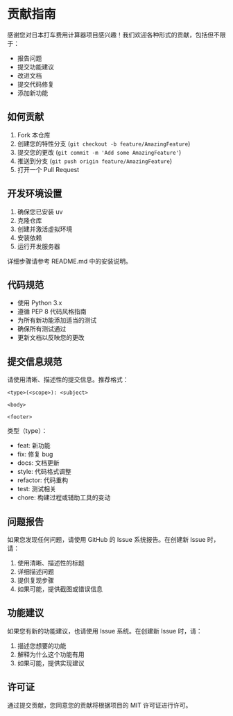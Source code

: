 # 贡献指南

感谢您对日本打车费用计算器项目感兴趣！我们欢迎各种形式的贡献，包括但不限于：

- 报告问题
- 提交功能建议
- 改进文档
- 提交代码修复
- 添加新功能

## 如何贡献

1. Fork 本仓库
2. 创建您的特性分支 (`git checkout -b feature/AmazingFeature`)
3. 提交您的更改 (`git commit -m 'Add some AmazingFeature'`)
4. 推送到分支 (`git push origin feature/AmazingFeature`)
5. 打开一个 Pull Request

## 开发环境设置

1. 确保您已安装 uv
2. 克隆仓库
3. 创建并激活虚拟环境
4. 安装依赖
5. 运行开发服务器

详细步骤请参考 README.md 中的安装说明。

## 代码规范

- 使用 Python 3.x
- 遵循 PEP 8 代码风格指南
- 为所有新功能添加适当的测试
- 确保所有测试通过
- 更新文档以反映您的更改

## 提交信息规范

请使用清晰、描述性的提交信息。推荐格式：

```
<type>(<scope>): <subject>

<body>

<footer>
```

类型（type）：
- feat: 新功能
- fix: 修复 bug
- docs: 文档更新
- style: 代码格式调整
- refactor: 代码重构
- test: 测试相关
- chore: 构建过程或辅助工具的变动

## 问题报告

如果您发现任何问题，请使用 GitHub 的 Issue 系统报告。在创建新 Issue 时，请：

1. 使用清晰、描述性的标题
2. 详细描述问题
3. 提供复现步骤
4. 如果可能，提供截图或错误信息

## 功能建议

如果您有新的功能建议，也请使用 Issue 系统。在创建新 Issue 时，请：

1. 描述您想要的功能
2. 解释为什么这个功能有用
3. 如果可能，提供实现建议

## 许可证

通过提交贡献，您同意您的贡献将根据项目的 MIT 许可证进行许可。 